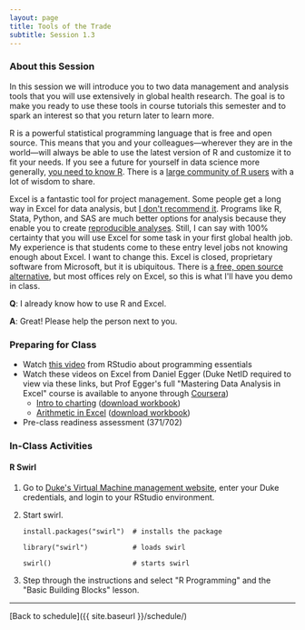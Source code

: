 ```yaml
---
layout: page
title: Tools of the Trade
subtitle: Session 1.3
---
```


### About this Session

In this session we will introduce you to two data management and analysis tools that you will use extensively in global health research. The goal is to make you ready to use these tools in course tutorials this semester and to spark an interest so that you return later to learn more.

R is a powerful statistical programming language that is free and open source. This means that you and your colleagues—wherever they are in the world—will always be able to use the latest version of R and customize it to fit your needs. If you see a future for yourself in data science more generally, [you need to know R](http://www.kdnuggets.com/2015/05/r-vs-python-data-science.html). There is a [large community of R users](http://stackoverflow.com/questions/tagged/r) with a lot of wisdom to share.

Excel is a fantastic tool for project management. Some people get a long way in Excel for data analysis, but [I don't recommend it](https://www.washingtonpost.com/news/wonk/wp/2013/04/16/is-the-best-evidence-for-austerity-based-on-an-excel-spreadsheet-error/?utm_term=.71ce013f966a). Programs like R, Stata, Python, and SAS are much better options for analysis because they enable you to create [reproducible analyses](https://www.coursera.org/learn/reproducible-research). Still, I can say with 100% certainty that you will use Excel for some task in your first global health job. My experience is that students come to these entry level jobs not knowing enough about Excel. I want to change this. Excel is closed, proprietary software from Microsoft, but it is ubiquitous. There is [a free, open source alternative](https://www.openoffice.org/), but most offices rely on Excel, so this is what I'll have you demo in class.

**Q**: I already know how to use R and Excel.

**A**: Great! Please help the person next to you.

### Preparing for Class

* Watch [this video](https://www.rstudio.com/resources/webinars/rstudio-essentials-webinar-series-part-1/) from RStudio about programming essentials
* Watch these videos on Excel from Daniel Egger (Duke NetID required to view via these links, but Prof Egger's full "Mastering Data Analysis in Excel" course is available to anyone through [Coursera](https://www.coursera.org/learn/analytics-excel))
	* [Intro to charting](https://warpwire.duke.edu/w/4ngBAA/) ([download workbook](https://drive.google.com/open?id=0Bxn_jkXZ1lxubldIR1FrUU5FbDg))
	* [Arithmetic in Excel](https://warpwire.duke.edu/w/4XgBAA/) ([download workbook](https://drive.google.com/open?id=0Bxn_jkXZ1lxuNTVxREtKTzhqalk))
* Pre-class readiness assessment (371/702)


### In-Class Activities

<p></p>

#### R Swirl

1. Go to [Duke's Virtual Machine management website](https://vm-manage.oit.duke.edu/containers), enter your Duke credentials, and login to your RStudio environment.

2. Start swirl.

    ```
    install.packages("swirl")  # installs the package
    
    library("swirl")           # loads swirl
    
    swirl()                    # starts swirl
    ```
    
3. Step through the instructions and select "R Programming" and the "Basic Building Blocks" lesson.

<p></p>


* * *

[Back to schedule]({{ site.baseurl }}/schedule/)